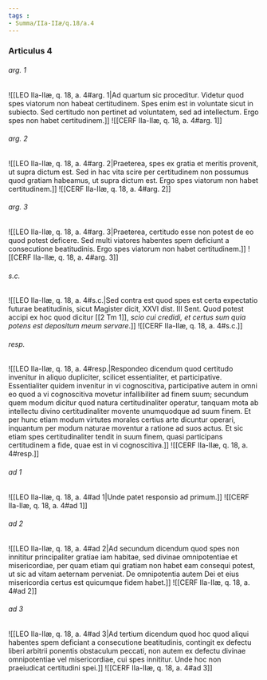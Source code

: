 ```yaml
---
tags : 
- Summa/IIa-IIæ/q.18/a.4
---
```


### Articulus 4

###### arg. 1
![[LEO IIa-IIæ, q. 18, a. 4#arg. 1|Ad quartum sic proceditur. Videtur quod spes viatorum non habeat certitudinem. Spes enim est in voluntate sicut in subiecto. Sed certitudo non pertinet ad voluntatem, sed ad intellectum. Ergo spes non habet certitudinem.]]
![[CERF IIa-IIæ, q. 18, a. 4#arg. 1]]

###### arg. 2
![[LEO IIa-IIæ, q. 18, a. 4#arg. 2|Praeterea, spes ex gratia et meritis provenit, ut supra dictum est. Sed in hac vita scire per certitudinem non possumus quod gratiam habeamus, ut supra dictum est. Ergo spes viatorum non habet certitudinem.]]
![[CERF IIa-IIæ, q. 18, a. 4#arg. 2]]

###### arg. 3
![[LEO IIa-IIæ, q. 18, a. 4#arg. 3|Praeterea, certitudo esse non potest de eo quod potest deficere. Sed multi viatores habentes spem deficiunt a consecutione beatitudinis. Ergo spes viatorum non habet certitudinem.]]
![[CERF IIa-IIæ, q. 18, a. 4#arg. 3]]

###### s.c.
![[LEO IIa-IIæ, q. 18, a. 4#s.c.|Sed contra est quod spes est certa expectatio futurae beatitudinis, sicut Magister dicit, XXVI dist. III Sent. Quod potest accipi ex hoc quod dicitur [[2 Tm 1]], *scio cui credidi, et certus sum quia potens est depositum meum servare*.]]
![[CERF IIa-IIæ, q. 18, a. 4#s.c.]]

###### resp.
![[LEO IIa-IIæ, q. 18, a. 4#resp.|Respondeo dicendum quod certitudo invenitur in aliquo dupliciter, scilicet essentialiter, et participative. Essentialiter quidem invenitur in vi cognoscitiva, participative autem in omni eo quod a vi cognoscitiva movetur infallibiliter ad finem suum; secundum quem modum dicitur quod natura certitudinaliter operatur, tanquam mota ab intellectu divino certitudinaliter movente unumquodque ad suum finem. Et per hunc etiam modum virtutes morales certius arte dicuntur operari, inquantum per modum naturae moventur a ratione ad suos actus. Et sic etiam spes certitudinaliter tendit in suum finem, quasi participans certitudinem a fide, quae est in vi cognoscitiva.]]
![[CERF IIa-IIæ, q. 18, a. 4#resp.]]

###### ad 1
![[LEO IIa-IIæ, q. 18, a. 4#ad 1|Unde patet responsio ad primum.]]
![[CERF IIa-IIæ, q. 18, a. 4#ad 1]]

###### ad 2
![[LEO IIa-IIæ, q. 18, a. 4#ad 2|Ad secundum dicendum quod spes non innititur principaliter gratiae iam habitae, sed divinae omnipotentiae et misericordiae, per quam etiam qui gratiam non habet eam consequi potest, ut sic ad vitam aeternam perveniat. De omnipotentia autem Dei et eius misericordia certus est quicumque fidem habet.]]
![[CERF IIa-IIæ, q. 18, a. 4#ad 2]]

###### ad 3
![[LEO IIa-IIæ, q. 18, a. 4#ad 3|Ad tertium dicendum quod hoc quod aliqui habentes spem deficiant a consecutione beatitudinis, contingit ex defectu liberi arbitrii ponentis obstaculum peccati, non autem ex defectu divinae omnipotentiae vel misericordiae, cui spes innititur. Unde hoc non praeiudicat certitudini spei.]]
![[CERF IIa-IIæ, q. 18, a. 4#ad 3]]

